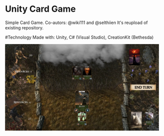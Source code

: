 # Unity Card Game
Simple Card Game. Co-autors: @wiki111 and @selthiien
It's reupload of existing repository. 

#Technology
Made with: Unity, C# (Visual Studio), CreationKit (Bethesda)

![Preview image](https://raw.githubusercontent.com/Aztek92/Unity-Card-Game/master/preview.png)

